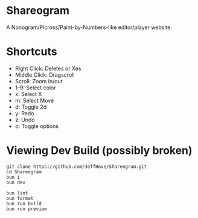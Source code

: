 # Shareogram

A Nonogram/Picross/Paint-by-Numbers-like editor/player website.

# Shortcuts

- Right Click: Deletes or Xes
- Middle Click: Dragscroll
- Scroll: Zoom in/out
- 1-9: Select color
- x: Select X
- m: Select Move
- d: Toggle 2d
- y: Redo
- z: Undo
- o: Toggle options

# Viewing Dev Build (possibly broken)

```
git clone https://github.com/JeffHove/Shareogram.git
cd Shareogram
bun i
bun dev

bun lint
bun format
bun run build
bun run preview
```
